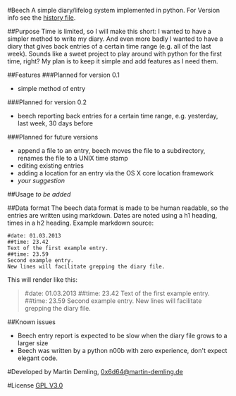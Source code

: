 #Beech
A simple diary/lifelog system implemented in python. For Version info see the [history file](HISTORY.md).

##Purpose
Time is limited, so I will make this short: I wanted to have a simpler method to write my diary. And even more badly I wanted to have a diary that gives back entries of a certain time range (e.g. all of the last week). Sounds like a sweet project to play around with python for the first time, right? My plan is to keep it simple and add features as I need them.

##Features
###Planned for version 0.1
- simple method of entry

###Planned for version 0.2
- beech reporting back entries for a certain time range, e.g. yesterday, last week, 30 days before

###Planned for future versions
- append a file to an entry, beech moves the file to a subdirectory, renames the file to a UNIX time stamp
- editing existing entries
- adding a location for an entry via the OS X core location framework
- *your suggestion*

##Usage
*to be added*

##Data format
The beech data format is made to be human readable, so the entries are written using markdown. Dates are noted using a h1 heading, times in a h2 heading. Example markdown source:

    #date: 01.03.2013
    ##time: 23.42
    Text of the first example entry.
    ##time: 23.59
    Second example entry.
    New lines will facilitate grepping the diary file.
    
This will render like this:

>#date: 01.03.2013
>##time: 23.42
>Text of the first example entry.
>##time: 23.59
>Second example entry.
>New lines will facilitate grepping the diary file.

##Known issues
- Beech entry report is expected to be slow when the diary file grows to a larger size
- Beech was written by a python n00b with zero experience, don't expect elegant code.

#Developed by
Martin Demling, 0x6d64@martin-demling.de  

#License
[GPL V3.0](http://www.gnu.org/licenses/gpl-3.0.html)

